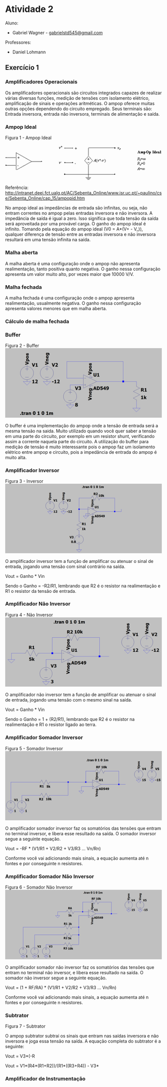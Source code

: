 # Atividade 2
Aluno: 
* Gabriel Wagner - <gabrielstd545@gmail.com>

Professores: 
* Daniel Lohmann

## Exercício 1

### Amplificadores Operacionais
Os amplificadores operacionais são circuitos integrados capazes de realizar várias diversas funções, medição de tensões com isolamento elétrico, amplificação de sinais e operações aritméticas. O ampop oferece muitas outras opções dependendo do circuito empregado.
Seus terminais são: Entrada inversora, entrada não inversora, terminais de alimentação e saída.

### Ampop Ideal
Figura 1 - Ampop Ideal

![](ampop_ideal.png)

Referência: http://intranet.deei.fct.ualg.pt/AC/Sebenta_Online/www.isr.uc.pt/~paulino/cse/Sebenta_Online/cap_15/ampopid.htm

No ampop ideal as impedâncias de entrada são infinitas, ou seja, não entram correntes no ampop pelas entradas inversora e não inversora.
A impedância de saída é igual a zero. Isso significa que toda tensão da saída será aproveitada por uma provável carga.
O ganho do ampop ideal é infinito. Tomando pela equação do ampop ideal (V0 = A*(V+ - V_)), qualquer diferença de tensão entre as entradas inversora e não inversora resultará em uma tensão infinita na saída.


### Malha aberta
A malha aberta é uma configuração onde o ampop não apresenta realimentação, tanto positiva quanto negativa. O ganho nessa configuração apresenta um valor muito alto, por vezes maior que 10000 V/V.

### Malha fechada
A malha fechada é uma configuração onde o ampop apresenta realimentação, usualmente negativa. O ganho nessa configuração apresenta valores menores que em malha aberta.

### Cálculo de malha fechada

### Buffer

Figura 2 - Buffer
![](buffer.png)

O buffer é uma implementação do ampop onde a tensão de entrada será a mesma tensão na saida. Muito utilizado quando você quer saber a tensão em uma parte do circuito, por exemplo em um resistor shunt, verificando assim a corrente naquela parte do circuito. A utilização do buffer para medição de tensão é muito interessante pois o ampop faz um isolamento elétrico entre ampop e circuito, pois a impedância de entrada do ampop é muito alta.

### Amplificador Inversor

Figura 3 - Inversor
![](inversor.png)

O amplificador inversor tem a função de amplificar ou atenuar o sinal de entrada, jogando uma tensão com sinal contrário na saída.

Vout = Ganho * Vin

Sendo o Ganho = -R2/R1, lembrando que R2 é o resistor na realimentação e R1 o resistor da tensão de entrada.

### Amplificador Não Inversor

Figura 4 - Não Inversor
![](nao_inversor.png)

O amplificador não inversor tem a função de amplificar ou atenuar o sinal de entrada, jogando uma tensão com o mesmo sinal na saída.

Vout = Ganho * Vin

Sendo o Ganho = 1 + (R2/R1), lembrando que R2 é o resistor na realimentação e R1 o resistor ligado ao terra.

### Amplificador Somador Inversor

Figura 5 - Somador Inversor
![](somador_inversor.png)

O amplificador somador inversor faz os somatórios das tensões que entram no terminal inversor, e libera esse resultado na saída.
O somador inversor segue a seguinte equação.

Vout = -RF * (V1/R1 + V2/R2 + V3/R3 ... Vn/Rn)

Conforme você vai adicionando mais sinais, a equação aumenta até n fontes e por conseguinte n resistores. 

### Amplificador Somador Não Inversor

Figura 6 - Somador Não Inversor
![](somador_nao_inversor.png)

O amplificador somador não inversor faz os somatórios das tensões que entram no terminal não inversor, e libera esse resultado na saída.
O somador não inversor segue a seguinte equação.

Vout = (1 + RF/RA) * (V1/R1 + V2/R2 + V3/R3 ... Vn/Rn)

Conforme você vai adicionando mais sinais, a equação aumenta até n fontes e por conseguinte n resistores. 

### Subtrator

Figura 7 - Subtrator

O ampop subtrator subtrai os sinais que entram nas saídas inversora e não inversora e joga essa tensão na saída.
A equação completa do subtrator é a seguinte:

Vout = V3*(-R

Vout = V1*(R4*(R1+R2))/(R1*((R3+R4)) - V3*

### Amplificador de Instrumentação

